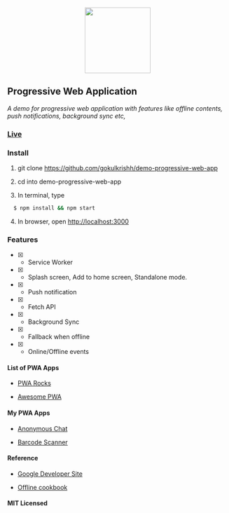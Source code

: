 ### <p align="center"><img width="150px" height="150px" src="https://gokulkrishh.github.io/demo-progressive-web-app/images/icons/android-chrome-192x192.png"></p>

## Progressive Web Application

*A demo for progressive web application with features like offline contents, push notifications, background sync etc,*

### [Live](https://gokulkrishh.github.io/demo-progressive-web-app)

### Install

  1. git clone https://github.com/gokulkrishh/demo-progressive-web-app

  2. cd into demo-progressive-web-app

  3. In terminal, type

  ```bash
    $ npm install && npm start
  ```

  4. In browser, open [http://localhost:3000](http://localhost:3000)


### Features

  - [x] - Service Worker

  - [x] - Splash screen, Add to home screen, Standalone mode.

  - [x] - Push notification

  - [x] - Fetch API

  - [x] - Background Sync

  - [x] - Fallback when offline
  
  - [x] - Online/Offline events


#### List of PWA Apps

- [PWA Rocks](https://pwa.rocks/)

- [Awesome PWA](https://github.com/hemanth/awesome-pwa)


#### My PWA Apps

- [Anonymous Chat](https://github.com/gokulkrishh/anonymous-web)

- [Barcode Scanner](https://github.com/code-kotis/barcode-scanner) 


#### Reference

- [Google Developer Site](https://developers.google.com/web/progressive-web-apps)

- [Offline cookbook](https://jakearchibald.com/2014/offline-cookbook/) 


#### MIT Licensed 
